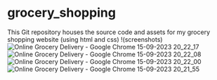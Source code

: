# grocery_shopping
This Git repository houses the source code and assets for my grocery shopping website (using html and css)
!(screenshots)
![Online Grocery Delivery - Google Chrome 15-09-2023 20_22_17](https://github.com/mandalsourajit/grocery_shopping/assets/140224488/f5608081-92c8-43b9-89ad-f1fc02d38e8a)
![Online Grocery Delivery - Google Chrome 15-09-2023 20_22_08](https://github.com/mandalsourajit/grocery_shopping/assets/140224488/93f122b1-339f-41bf-a15d-6565dfecf9ea)
![Online Grocery Delivery - Google Chrome 15-09-2023 20_22_00](https://github.com/mandalsourajit/grocery_shopping/assets/140224488/75ae2ed3-5f32-44c4-9d60-350bbf0fbfe1)
![Online Grocery Delivery - Google Chrome 15-09-2023 20_21_55](https://github.com/mandalsourajit/grocery_shopping/assets/140224488/ec0a167f-3b80-4218-8e9e-8ac0cf0dc1f7)
